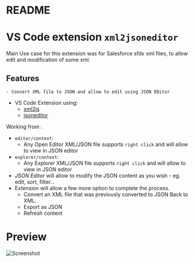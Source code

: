 #  README
# VS Code extension `xml2jsoneditor`
Main Use case for this extension was for Salesforce sfdx xml files, to allow edit and modification of some xml.

## Features
    - Convert XML file to JSON and allow to edit using JSON EDitor

- VS Code Extension using:
    * [xml2js](https://www.npmjs.com/package/xml2js)
    * [jsoneditor](https://www.npmjs.com/package/jsoneditor) 

Working from :
- `editor/context`:
    - Any Open Editor XML/JSON file supports `right click` and will allow to view in JSON editor
- `explorer/context`:
    - Any Explorer XML/JSON file supports `right click` and will allow to view in JSON editor
- *JSON Editor* will allow to modify the JSON content as you wish - eg. edit, sort, filter...
- Extension will allow a few more option to complete the process.
    - Convert an XML file that was previously converted to JSON Back to XML.
    - Export as JSON
    - Refresh content

# Preview
![Screenshot](./docs/EditorXml_DEMO.gif)
